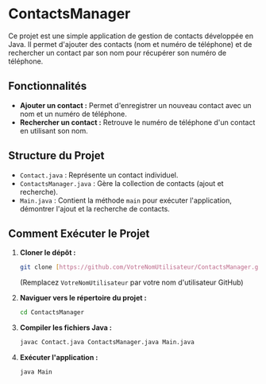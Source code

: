 # ContactsManager

Ce projet est une simple application de gestion de contacts développée en Java. Il permet d'ajouter des contacts (nom et numéro de téléphone) et de rechercher un contact par son nom pour récupérer son numéro de téléphone.

## Fonctionnalités

-   **Ajouter un contact :** Permet d'enregistrer un nouveau contact avec un nom et un numéro de téléphone.
-   **Rechercher un contact :** Retrouve le numéro de téléphone d'un contact en utilisant son nom.

## Structure du Projet

-   `Contact.java` : Représente un contact individuel.
-   `ContactsManager.java` : Gère la collection de contacts (ajout et recherche).
-   `Main.java` : Contient la méthode `main` pour exécuter l'application, démontrer l'ajout et la recherche de contacts.

## Comment Exécuter le Projet

1.  **Cloner le dépôt :**
    ```bash
    git clone [https://github.com/VotreNomUtilisateur/ContactsManager.git](https://github.com/VotreNomUtilisateur/ContactsManager.git)
    ```
    (Remplacez `VotreNomUtilisateur` par votre nom d'utilisateur GitHub)

2.  **Naviguer vers le répertoire du projet :**
    ```bash
    cd ContactsManager
    ```

3.  **Compiler les fichiers Java :**
    ```bash
    javac Contact.java ContactsManager.java Main.java
    ```

4.  **Exécuter l'application :**
    ```bash
    java Main
    
